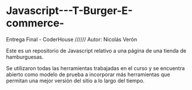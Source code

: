 # Javascript---T-Burger-E-commerce-

Entrega Final - CoderHouse ////// Autor: Nicolás Verón

Este es un repositorio de Javascript relativo a una página de una tienda de hamburguesas.

Se utilizaron todas las herramientas trabajadas en el curso y se encuentra abierto como modelo de prueba a incorporar más herramientas que permitan una mejor versión del sitio a lo largo del tiempo.


